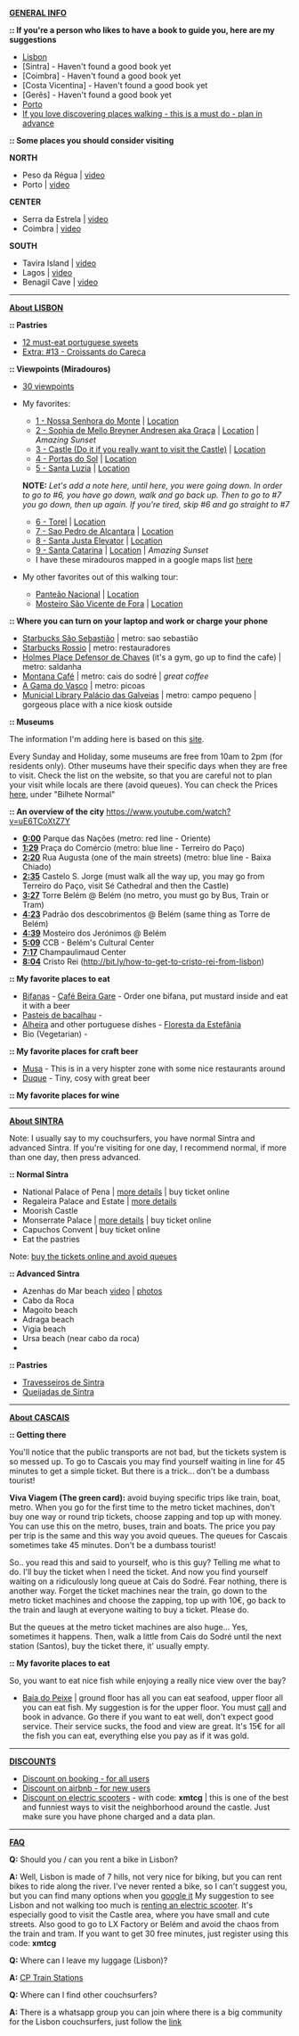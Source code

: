 

**[GENERAL INFO](#GENERAL)**

**:: If you're a person who likes to have a book to guide you, here are my suggestions**
- [Lisbon](http://bit.ly/lonelyplanet-lisbon)
- [Sintra] - Haven't found a good book yet
- [Coimbra] - Haven't found a good book yet
- [Costa Vicentina] - Haven't found a good book yet
- [Gerês] - Haven't found a good book yet
- [Porto](http://bit.ly/lonelyplanet-porto)
- [If you love discovering places walking - this is a must do - plan in advance](http://bit.ly/pilgrims-guide-to-santiago)

**:: Some places you should consider visiting**

**NORTH**
- Peso da Régua | [video](https://www.youtube.com/watch?v=PMMZ5iGUYxk)
- Porto | [video](https://youtu.be/P170_f49pv4)

**CENTER**
- Serra da Estrela | [video](https://www.youtube.com/watch?v=25Zo0kaLRMk)
- Coimbra | [video](https://www.youtube.com/watch?v=O8njLUyly6c)

**SOUTH**
- Tavira Island | [video](https://youtu.be/hKZvTlDkTxU)
- Lagos | [video](https://youtu.be/SkoWo8yzvZM)
- Benagil Cave | [video](https://www.youtube.com/watch?v=lEFsQVMlRBI)

---

**[About LISBON](#LISBON)**

**:: Pastries**
- [12 must-eat portuguese sweets](http://bit.ly/portuguese-pastries-sweets-convents-monasteries)
- [Extra: #13 - Croissants do Careca](https://goo.gl/maps/aCrooXrbyvS2)

**:: Viewpoints (Miradouros)**
- [30 viewpoints](http://bit.ly/30-miradouros-lisbon)  
- My favorites:
  - [1 - Nossa Senhora do Monte](http://bit.ly/miradour-nossa-senhora-monte) | [Location](https://goo.gl/maps/w43J1XZBjkN2)
  - [2 - Sophia de Mello Breyner Andresen aka Graça](http://bit.ly/miradouro-graca) | [Location](https://goo.gl/maps/11tEhy1DxMx) | *Amazing Sunset*
  - [3 - Castle (Do it if you really want to visit the Castle)](http://bit.ly/miradouros-castle-sao-jorge) | [Location](https://goo.gl/maps/8o5sxL28TMF2)
  - [4 - Portas do Sol](http://bit.ly/miradouro-portas-sol) | [Location](https://goo.gl/maps/nr5Fdf8heqz)
  - [5 - Santa Luzia](http://bit.ly/miradouro-santa-luzia) | [Location](https://goo.gl/maps/tdD6cY6Ee9q)
  
  **NOTE:** *Let's add a note here, until here, you were going down. In order to go to #6, you have go down, walk and go back up. Then to go to #7 you go down, then up again. If you're tired, skip #6 and go straight to #7*
  - [6 - Torel](http://bit.ly/miradouro-do-torel) | [Location](https://goo.gl/maps/Tr2aqvarjEB2)
  - [7 - Sao Pedro de Alcantara](http://bit.ly/miradouro-sao-pedro-alcantara) | [Location](https://goo.gl/maps/M44dzkGtwzK2)
  - [8 - Santa Justa Elevator](http://bit.ly/miradouro-santa-justa-elevator) | [Location](https://goo.gl/maps/rGWhCKQqMyA2)
  - [9 - Santa Catarina](http://bit.ly/miradouro-santa-catarina) | [Location](https://goo.gl/maps/Xitq8uFpwDy) | *Amazing Sunset*
  - I have these miradouros mapped in a google maps list [here](https://goo.gl/maps/1nG1r3MPtep) 
  
- My other favorites out of this walking tour:
  - [Panteão Nacional](http://bit.ly/miradouro-panteao) | [Location](https://goo.gl/maps/V4wHJMvxks92)
  - [Mosteiro São Vicente de Fora](http://bit.ly/mosteiro-sao-vicente) | [Location](https://goo.gl/maps/hgzuCWqTpt22) 

**:: Where you can turn on your laptop and work or charge your phone**
- [Starbucks São Sebastião](https://goo.gl/maps/tP1xS7fWxGP2) | metro: sao sebastião
- [Starbucks Rossio](https://goo.gl/maps/C8ed4fdCHCn) | metro: restauradores
- [Holmes Place Defensor de Chaves](https://goo.gl/maps/fve3ukJtApP2) (it's a gym, go up to find the cafe) | metro: saldanha
- [Montana Café](https://goo.gl/maps/uKg69gkPtmH2) | metro: cais do sodré | *great coffee*
- [A Gama do Vasco](https://goo.gl/maps/wfBQDkfB7zB2) | metro: picoas
- [Municial Library Palácio das Galveias](https://goo.gl/maps/DyKzQ4vsrJ92) | metro: campo pequeno | gorgeous place with a nice kiosk outside

**:: Museums**

The information I'm adding here is based on this [site](https://pumpkin.pt/eventos/museus-e-monumentos-gratuitos-no-primeiro-domingo-de-cada-mes/).

Every Sunday and Holiday, some museums are free from 10am to 2pm (for residents only). Other museums have their specific days when they are free to visit. Check the list on the website, so that you are careful not to plan your visit while locals are there (avoid queues).
You can check the Prices [here](http://www.patrimoniocultural.gov.pt/static/data/bilheteira/precario_bilheteira.jpg), under "Bilhete Normal"


**:: An overview of the city**
  https://www.youtube.com/watch?v=uE6TCoXtZ7Y

- **[0:00](https://youtu.be/uE6TCoXtZ7Y?t=0s)** Parque das Nações (metro: red line - Oriente)
- **[1:29](https://youtu.be/uE6TCoXtZ7Y?t=1m29s)** Praça do Comércio (metro: blue line - Terreiro do Paço)
- **[2:20](https://youtu.be/uE6TCoXtZ7Y?t=2m20s)** Rua Augusta (one of the main streets) (metro: blue line - Baixa Chiado)
- **[2:35](https://youtu.be/uE6TCoXtZ7Y?t=2m35s)** Castelo S. Jorge (must walk all the way up, you may go from Terreiro do Paço, visit Sé Cathedral and then the Castle)
- **[3:27](https://youtu.be/uE6TCoXtZ7Y?t=3m27s)** Torre Belém @ Belém (no metro, you must go by Bus, Train or Tram)
- **[4:23](https://youtu.be/uE6TCoXtZ7Y?t=4m23s)** Padrão dos descobrimentos @ Belém (same thing as Torre de Belém)
- **[4:39](https://youtu.be/uE6TCoXtZ7Y?t=4m39s)** Mosteiro dos Jerónimos @ Belém 
- **[5:09](https://youtu.be/uE6TCoXtZ7Y?t=5m09s)** CCB - Belém's Cultural Center
- **[7:17](https://youtu.be/uE6TCoXtZ7Y?t=7m17s)** Champaulimaud Center
- **[8:04](https://youtu.be/uE6TCoXtZ7Y?t=8m04s)** Cristo Rei (http://bit.ly/how-to-get-to-cristo-rei-from-lisbon)

**:: My favorite places to eat**

- [Bifanas](https://goo.gl/images/3dJoHA) - [Café Beira Gare](https://goo.gl/maps/S9A4zo3Y5zt) - Order one bifana, put mustard inside and eat it with a beer
- [Pasteis de bacalhau](https://goo.gl/images/oZ5abn) - 
- [Alheira](https://goo.gl/images/wHesf9) and other portuguese dishes - [Floresta da Estefânia](https://goo.gl/maps/EvQaD3BrNj12)
- Bio (Vegetarian) -  


**:: My favorite places for craft beer**

- [Musa](https://goo.gl/maps/GF2Rk7Hw8NG2) - This is in a very hispter zone with some nice restaurants around
- [Duque](https://goo.gl/maps/wEt7QYSdM382) - Tiny, cosy with great beer

**:: My favorite places for wine**

---

**[About SINTRA](#SINTRA)**

Note: I usually say to my couchsurfers, you have normal Sintra and advanced Sintra. If you're visiting for one day, I recommend normal, if more than one day, then press advanced.

**:: Normal Sintra**
- National Palace of Pena | [more details](https://www.parquesdesintra.pt/en/parks-and-monuments/park-and-national-palace-of-pena/) | buy ticket online
- Regaleira Palace and Estate | [more details](http://www.regaleira.pt/en/quinta-da-regaleira)
- Moorish Castle
- Monserrate Palace | [more details](https://www.parquesdesintra.pt/en/parks-and-monuments/park-and-palace-of-monserrate/) | buy ticket online
- Capuchos Convent | buy ticket online
- Eat the pastries

Note: [buy the tickets online and avoid queues](https://www.parquesdesintra.pt/en/commercial-area/ticket-office-2/)

**:: Advanced Sintra**
- Azenhas do Mar beach [video](https://www.youtube.com/watch?v=PNzk8TKnOAE) | [photos](http://www.azenhasdomar.com/#/galeria)
- Cabo da Roca
- Magoito beach
- Adraga beach 
- Vigia beach
- Ursa beach (near cabo da roca)
- 

**:: Pastries**
- [Travesseiros de Sintra](https://goo.gl/maps/CUocfbnEM9H2)
- [Queijadas de Sintra](https://goo.gl/maps/tQko4mAnMHJ2)

---

**[About CASCAIS](#CASCAIS)**

**:: Getting there**

You'll notice that the public transports are not bad, but the tickets system is so messed up. To go to Cascais you may find yourself waiting in line for 45 minutes to get a simple ticket. But there is a trick... don't be a dumbass tourist!

**Viva Viagem (The green card):** avoid buying specific trips like train, boat, metro. When you go for the first time to the metro ticket machines, don't buy one way or round trip tickets, choose zapping and top up with money. You can use this on the metro, buses, train and boats. The price you pay per trip is the same and this way you avoid queues. The queues for Cascais sometimes take 45 minutes. Don't be a dumbass tourist!

So.. you read this and said to yourself, who is this guy? Telling me what to do. I'll buy the ticket when I need the ticket. And now you find yourself waiting on a ridiculously long queue at Cais do Sodré. 
Fear nothing, there is another way. Forget the ticket machines near the train, go down to the metro ticket machines and choose the zapping, top up with 10€, go back to the train and laugh at everyone waiting to buy a ticket. Please do.

But the queues at the metro ticket machines are also huge... Yes, sometimes it happens. Then, walk a little from Cais do Sodré until the next station (Santos), buy the ticket there, it' usually empty.


**:: My favorite places to eat**

So, you want to eat nice fish while enjoying a really nice view over the bay?
- [Baía do Peixe](https://goo.gl/maps/o1recy1aSm52) | ground floor has all you can eat seafood, upper floor all you can eat fish. My suggestion is for the upper floor. You must [call](https://www.zomato.com/pt/grande-lisboa/ba%C3%ADa-do-peixe-cascais-centro-lisboa/info) and book in advance. Go there if you want to eat well, don't expect good service. Their service sucks, the food and view are great. It's 15€ for all the fish you can eat, everything else you pay as if it was gold. 

---

**[DISCOUNTS](#DISCOUNTS)**
- [Discount on booking - for all users](http://bit.ly/booking-15e-offer)
- [Discount on airbnb - for new users](http://bit.ly/airbnb-new-users-offer)
- [Discount on electric scooters](http://bit.ly/Rent-a-scooter) - with code: **xmtcg**  | this is one of the best and funniest ways to visit the neighborhood around the castle. Just make sure you have phone charged and a data plan.

---

**[FAQ](#FAQ)**

**Q:** Should you / can you rent a bike in Lisbon?

**A:** Well, Lisbon is made of 7 hills, not very nice for biking, but you can rent bikes to ride along the river. I've never rented a bike, so I can't suggest you, but you can find many options when you [google it](http://bit.ly/google-rent-bikes-lisbon)
My suggestion to see Lisbon and not walking too much is [renting an electric scooter](http://bit.ly/Rent-a-scooter). It's especially good to visit the Castle area, where you have small and cute streets. Also good to go to LX Factory or Belém and avoid the chaos from the train and tram. If you want to get 30 free minutes, just register using this code: **xmtcg** 

**Q:** Where can I leave my luggage (Lisbon)?

**A:** [CP Train Stations](http://bit.ly/lisbon-luggage-lockers)

**Q:** Where can I find other couchsurfers?

**A:** There is a whatsapp group you can join where there is a big community for the Lisbon couchsurfers, just follow the [link](http://bit.ly/lisbon-whatsapp-cs-group)

